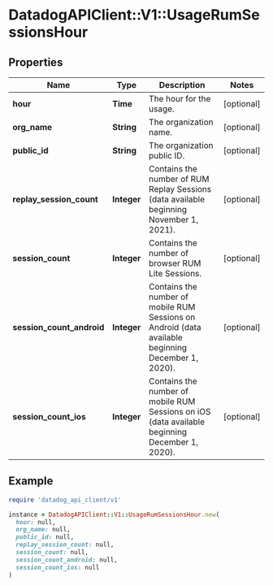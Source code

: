 # DatadogAPIClient::V1::UsageRumSessionsHour

## Properties

| Name                      | Type        | Description                                                                                        | Notes      |
| ------------------------- | ----------- | -------------------------------------------------------------------------------------------------- | ---------- |
| **hour**                  | **Time**    | The hour for the usage.                                                                            | [optional] |
| **org_name**              | **String**  | The organization name.                                                                             | [optional] |
| **public_id**             | **String**  | The organization public ID.                                                                        | [optional] |
| **replay_session_count**  | **Integer** | Contains the number of RUM Replay Sessions (data available beginning November 1, 2021).            | [optional] |
| **session_count**         | **Integer** | Contains the number of browser RUM Lite Sessions.                                                  | [optional] |
| **session_count_android** | **Integer** | Contains the number of mobile RUM Sessions on Android (data available beginning December 1, 2020). | [optional] |
| **session_count_ios**     | **Integer** | Contains the number of mobile RUM Sessions on iOS (data available beginning December 1, 2020).     | [optional] |

## Example

```ruby
require 'datadog_api_client/v1'

instance = DatadogAPIClient::V1::UsageRumSessionsHour.new(
  hour: null,
  org_name: null,
  public_id: null,
  replay_session_count: null,
  session_count: null,
  session_count_android: null,
  session_count_ios: null
)
```
